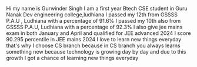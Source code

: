 Hi my name is Gurwinder Singh 
I am a first year Btech CSE student in Guru Nanak Dev engineering college,ludhiana 
I passed my 12th from GSSSS P.A.U , Ludhiana with a percentage of 91.6%
I passed my 10th also from GSSSS P.A.U, Ludhiana with a percentage of 92.3%
I also give jee mains exam in both January and April and qualified for JEE advanced 2024
I score 90.295 percentile in JEE mains 2024
I love to learn new things everyday that's why I choose CS branch because in CS branch you always learns something new because technology is growing day by day and due to this growth I got a chance of learning new things everyday 
